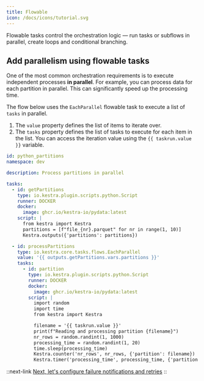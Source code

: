 ```yaml
---
title: Flowable
icon: /docs/icons/tutorial.svg
---
```


Flowable tasks control the orchestration logic — run tasks or subflows in parallel, create loops and conditional branching.

## Add parallelism using flowable tasks

One of the most common orchestration requirements is to execute independent processes **in parallel**. For example, you can process data for each partition in parallel. This can significantly speed up the processing time.

The flow below uses the `EachParallel` flowable task to execute a list of `tasks` in parallel.
1. The `value` property defines the list of items to iterate over.
2. The `tasks` property defines the list of tasks to execute for each item in the list. You can access the iteration value using the `{{ taskrun.value }}` variable.

```yaml
id: python_partitions
namespace: dev

description: Process partitions in parallel

tasks:
  - id: getPartitions
    type: io.kestra.plugin.scripts.python.Script
    runner: DOCKER
    docker:
      image: ghcr.io/kestra-io/pydata:latest
    script: |
      from kestra import Kestra
      partitions = [f"file_{nr}.parquet" for nr in range(1, 10)]
      Kestra.outputs({'partitions': partitions})

  - id: processPartitions
    type: io.kestra.core.tasks.flows.EachParallel
    value: '{{ outputs.getPartitions.vars.partitions }}'
    tasks:
      - id: partition
        type: io.kestra.plugin.scripts.python.Script
        runner: DOCKER
        docker:
          image: ghcr.io/kestra-io/pydata:latest
        script: |
          import random
          import time
          from kestra import Kestra

          filename = '{{ taskrun.value }}'
          print(f"Reading and processing partition {filename}")
          nr_rows = random.randint(1, 1000)
          processing_time = random.randint(1, 20)
          time.sleep(processing_time)
          Kestra.counter('nr_rows', nr_rows, {'partition': filename})
          Kestra.timer('processing_time', processing_time, {'partition': filename})
```


::next-link
[Next, let's configure failure notifications and retries](./06.errors.md)
::

